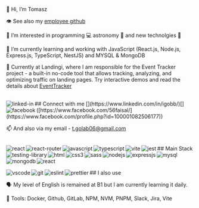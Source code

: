👋 Hi, I’m Tomasz

👁️ See also my [employee github](https://github.com/tomaszgolab-landingi)

👀 I’m interested in programming 💻 astronomy 🚀 and new technolgies 📱

🌱 I’m currently learning and working with JavaScript (React.js, Node.js, Express.js, TypeScript, NestJS) and MYSQL & MongoDB

💞️ Currently at Landingi, where I am responsible for the Event Tracker project - a built-in no-code tool that allows tracking, analyzing, and optimizing traffic on landing pages. Try interactive demos and read the details about [EventTracker](https://cutt.ly/HwxCgUWt
)

<br>
## Connect with me [<img align="left" alt="linked-in" src="https://img.shields.io/badge/linkedin-%230077B5.svg?&style=for-the-badge&logo=linkedin&logoColor=white" />](https://www.linkedin.com/in/igobb/)[<img align="left" alt="facebook" src="https://img.shields.io/badge/facebook-%231877F2.svg?&style=for-the-badge&logo=facebook&logoColor=white" />]([https://www.facebook.com/56faisal/](https://www.facebook.com/profile.php?id=100001082506177))<br>

📫 And also via my email - t.golab06@gmail.com

<br>## Main Stack
<img align="left" alt="react" src="https://img.shields.io/badge/React-20232A?style=for-the-badge&logo=react&logoColor=61DAFB" /><img align="left" alt="react-router" src="https://img.shields.io/badge/React_Router-CA4245?style=for-the-badge&logo=react-router&logoColor=white" /><img align="left" alt="javascript" src="https://img.shields.io/badge/JavaScript-F7DF1E?style=for-the-badge&logo=javascript&logoColor=black"/><img align="left" alt="typescript" src="https://img.shields.io/badge/TypeScript-007ACC?style=for-the-badge&logo=typescript&logoColor=white"/><img align="left" alt="vite" src="https://img.shields.io/badge/vite-%23646CFF.svg?style=for-the-badge&logo=vite&logoColor=white"/><img align="left" alt="jest" src="https://img.shields.io/badge/Jest-323330?style=for-the-badge&logo=Jest&logoColor=white"/><img align="left" alt="testing-library" src="https://img.shields.io/badge/testing%20library-323330?style=for-the-badge&logo=testing-library&logoColor=red"/><img align="left" alt="html" src="https://img.shields.io/badge/HTML5-E34F26?style=for-the-badge&logo=html5&logoColor=white"/><img align="left" alt="css3" src="https://img.shields.io/badge/CSS3-1572B6?style=for-the-badge&logo=css3&logoColor=white"/><img align="left" alt="sass" src="https://img.shields.io/badge/Sass-CC6699?style=for-the-badge&logo=sass&logoColor=white"/><img align="left" alt="nodejs" src="https://img.shields.io/badge/Node.js-43853D?style=for-the-badge&logo=node.js&logoColor=white"/><img align="left" alt="expressjs" src="https://img.shields.io/badge/Express.js-404D59?style=for-the-badge"/><img align="left" alt="mysql" src="https://img.shields.io/badge/MySQL-00000F?style=for-the-badge&logo=mysql&logoColor=white"/><img align="left" alt="mongodb" src="https://img.shields.io/badge/MongoDB-4EA94B?style=for-the-badge&logo=mongodb&logoColor=white"/><img align="left" alt="react" src="	https://img.shields.io/badge/CSS-239120?&style=for-the-badge&logo=css3&logoColor=white"/><br>
<br>

<br>
## I also use
<img align="left" alt="vscode" src="https://img.shields.io/badge/Visual_Studio_Code-0078D4?style=for-the-badge&logo=visual%20studio%20code&logoColor=white" /><img align="left" alt="git" src="https://img.shields.io/badge/GIT-E44C30?style=for-the-badge&logo=git&logoColor=white" /><img align="left" alt="eslint" src="https://img.shields.io/badge/eslint-3A33D1?style=for-the-badge&logo=eslint&logoColor=white" /><img align="left" alt="prettier" src="https://img.shields.io/badge/prettier-1A2C34?style=for-the-badge&logo=prettier&logoColor=F7BA3E" />

🗣️ My level of English is remained at B1 but I am currently learning it daily.

🧰 Tools: Docker, Github, GitLab, NPM, NVM, PNPM, Slack, Jira, Vite


